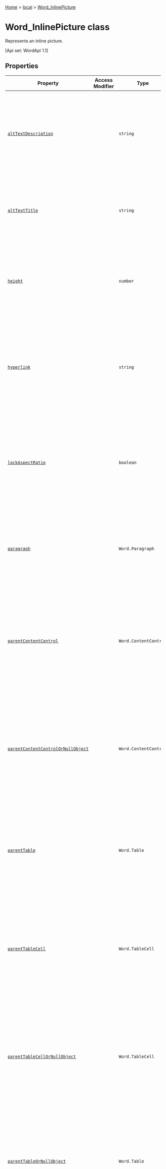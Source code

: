 [Home](./index) &gt; [local](local.md) &gt; [Word\_InlinePicture](local.word_inlinepicture.md)

# Word\_InlinePicture class

Represents an inline picture. 

 \[Api set: WordApi 1.1\]

## Properties

|  Property | Access Modifier | Type | Description |
|  --- | --- | --- | --- |
|  [`altTextDescription`](local.word_inlinepicture.alttextdescription.md) |  | `string` | Gets or sets a string that represents the alternative text associated with the inline image <p/> \[Api set: WordApi 1.1\] |
|  [`altTextTitle`](local.word_inlinepicture.alttexttitle.md) |  | `string` | Gets or sets a string that contains the title for the inline image. <p/> \[Api set: WordApi 1.1\] |
|  [`height`](local.word_inlinepicture.height.md) |  | `number` | Gets or sets a number that describes the height of the inline image. <p/> \[Api set: WordApi 1.1\] |
|  [`hyperlink`](local.word_inlinepicture.hyperlink.md) |  | `string` | Gets or sets a hyperlink on the image. Use a '\#' to separate the address part from the optional location part. <p/> \[Api set: WordApi 1.1\] |
|  [`lockAspectRatio`](local.word_inlinepicture.lockaspectratio.md) |  | `boolean` | Gets or sets a value that indicates whether the inline image retains its original proportions when you resize it. <p/> \[Api set: WordApi 1.1\] |
|  [`paragraph`](local.word_inlinepicture.paragraph.md) |  | `Word.Paragraph` | Gets the parent paragraph that contains the inline image. Read-only. <p/> \[Api set: WordApi 1.2\] |
|  [`parentContentControl`](local.word_inlinepicture.parentcontentcontrol.md) |  | `Word.ContentControl` | Gets the content control that contains the inline image. Throws if there isn't a parent content control. Read-only. <p/> \[Api set: WordApi 1.1\] |
|  [`parentContentControlOrNullObject`](local.word_inlinepicture.parentcontentcontrolornullobject.md) |  | `Word.ContentControl` | Gets the content control that contains the inline image. Returns a null object if there isn't a parent content control. Read-only. <p/> \[Api set: WordApi 1.3\] |
|  [`parentTable`](local.word_inlinepicture.parenttable.md) |  | `Word.Table` | Gets the table that contains the inline image. Throws if it is not contained in a table. Read-only. <p/> \[Api set: WordApi 1.3\] |
|  [`parentTableCell`](local.word_inlinepicture.parenttablecell.md) |  | `Word.TableCell` | Gets the table cell that contains the inline image. Throws if it is not contained in a table cell. Read-only. <p/> \[Api set: WordApi 1.3\] |
|  [`parentTableCellOrNullObject`](local.word_inlinepicture.parenttablecellornullobject.md) |  | `Word.TableCell` | Gets the table cell that contains the inline image. Returns a null object if it is not contained in a table cell. Read-only. <p/> \[Api set: WordApi 1.3\] |
|  [`parentTableOrNullObject`](local.word_inlinepicture.parenttableornullobject.md) |  | `Word.Table` | Gets the table that contains the inline image. Returns a null object if it is not contained in a table. Read-only. <p/> \[Api set: WordApi 1.3\] |
|  [`width`](local.word_inlinepicture.width.md) |  | `number` | Gets or sets a number that describes the width of the inline image. <p/> \[Api set: WordApi 1.1\] |

## Methods

|  Method | Access Modifier | Returns | Description |
|  --- | --- | --- | --- |
|  [`delete()`](local.word_inlinepicture.delete.md) |  | `void` | Deletes the inline picture from the document. <p/> \[Api set: WordApi 1.2\] |
|  [`getBase64ImageSrc()`](local.word_inlinepicture.getbase64imagesrc.md) |  | `OfficeExtension.ClientResult<string>` | Gets the base64 encoded string representation of the inline image. <p/> \[Api set: WordApi 1.1\] |
|  [`getNext()`](local.word_inlinepicture.getnext.md) |  | `Word.InlinePicture` | Gets the next inline image. Throws if this inline image is the last one. <p/> \[Api set: WordApi 1.3\] |
|  [`getNextOrNullObject()`](local.word_inlinepicture.getnextornullobject.md) |  | `Word.InlinePicture` | Gets the next inline image. Returns a null object if this inline image is the last one. <p/> \[Api set: WordApi 1.3\] |
|  [`getRange(rangeLocation)`](local.word_inlinepicture.getrange.md) |  | `Word.Range` | Gets the picture, or the starting or ending point of the picture, as a range. <p/> \[Api set: WordApi 1.3\] |
|  [`insertBreak(breakType, insertLocation)`](local.word_inlinepicture.insertbreak.md) |  | `void` | Inserts a break at the specified location in the main document. The insertLocation value can be 'Before' or 'After'. <p/> \[Api set: WordApi 1.2\] |
|  [`insertContentControl()`](local.word_inlinepicture.insertcontentcontrol.md) |  | `Word.ContentControl` | Wraps the inline picture with a rich text content control. <p/> \[Api set: WordApi 1.1\] |
|  [`insertFileFromBase64(base64File, insertLocation)`](local.word_inlinepicture.insertfilefrombase64.md) |  | `Word.Range` | Inserts a document at the specified location. The insertLocation value can be 'Before' or 'After'. <p/> \[Api set: WordApi 1.2\] |
|  [`insertHtml(html, insertLocation)`](local.word_inlinepicture.inserthtml.md) |  | `Word.Range` | Inserts HTML at the specified location. The insertLocation value can be 'Before' or 'After'. <p/> \[Api set: WordApi 1.2\] |
|  [`insertInlinePictureFromBase64(base64EncodedImage, insertLocation)`](local.word_inlinepicture.insertinlinepicturefrombase64.md) |  | `Word.InlinePicture` | Inserts an inline picture at the specified location. The insertLocation value can be 'Replace', 'Before' or 'After'. <p/> \[Api set: WordApi 1.2\] |
|  [`insertOoxml(ooxml, insertLocation)`](local.word_inlinepicture.insertooxml.md) |  | `Word.Range` | Inserts OOXML at the specified location. The insertLocation value can be 'Before' or 'After'. <p/> \[Api set: WordApi 1.2\] |
|  [`insertParagraph(paragraphText, insertLocation)`](local.word_inlinepicture.insertparagraph.md) |  | `Word.Paragraph` | Inserts a paragraph at the specified location. The insertLocation value can be 'Before' or 'After'. <p/> \[Api set: WordApi 1.2\] |
|  [`insertText(text, insertLocation)`](local.word_inlinepicture.inserttext.md) |  | `Word.Range` | Inserts text at the specified location. The insertLocation value can be 'Before' or 'After'. <p/> \[Api set: WordApi 1.2\] |
|  [`load(option)`](local.word_inlinepicture.load.md) |  | `Word.InlinePicture` | Queues up a command to load the specified properties of the object. You must call "context.sync()" before reading the properties. |
|  [`select(selectionMode)`](local.word_inlinepicture.select.md) |  | `void` | Selects the inline picture. This causes Word to scroll to the selection. <p/> \[Api set: WordApi 1.2\] |
|  [`set(properties, options)`](local.word_inlinepicture.set.md) |  | `void` | Sets multiple properties on the object at the same time, based on JSON input. |
|  [`toJSON()`](local.word_inlinepicture.tojson.md) |  | `{
            "altTextDescription": string;
            "altTextTitle": string;
            "height": number;
            "hyperlink": string;
            "lockAspectRatio": boolean;
            "width": number;
        }` |  |
|  [`track()`](local.word_inlinepicture.track.md) |  | `Word.InlinePicture` | Track the object for automatic adjustment based on surrounding changes in the document. This call is a shorthand for context.trackedObjects.add(thisObject). If you are using this object across ".sync" calls and outside the sequential execution of a ".run" batch, and get an "InvalidObjectPath" error when setting a property or invoking a method on the object, you needed to have added the object to the tracked object collection when the object was first created. |
|  [`untrack()`](local.word_inlinepicture.untrack.md) |  | `Word.InlinePicture` | Release the memory associated with this object, if it has previously been tracked. This call is shorthand for context.trackedObjects.remove(thisObject). Having many tracked objects slows down the host application, so please remember to free any objects you add, once you're done using them. You will need to call "context.sync()" before the memory release takes effect. |


